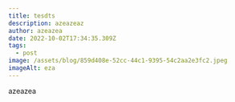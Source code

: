 ```yaml
---
title: tesdts
description: azeazeaz
author: azeazea
date: 2022-10-02T17:34:35.309Z
tags:
  - post
image: /assets/blog/859d408e-52cc-44c1-9395-54c2aa2e3fc2.jpeg
imageAlt: eza
---
```

azeazea